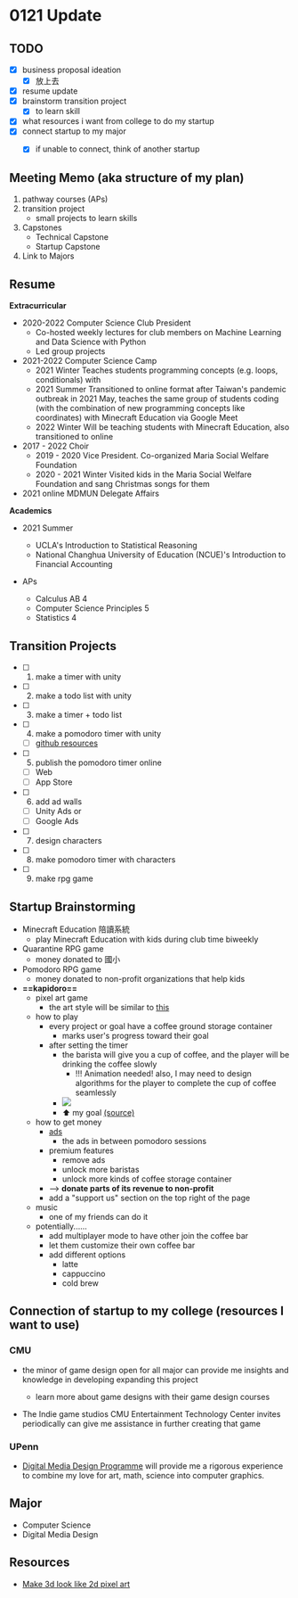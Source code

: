# 0121 Update

## TODO
- [x] business proposal ideation
	- [x] 放上去
- [x] resume update
- [x] brainstorm transition project
	- [x] to learn skill
- [x] what resources i want from college to do my startup
- [x] connect startup to my major
	- [x] if unable to connect, think of another startup



## Meeting Memo (aka structure of my plan)

1. pathway courses (APs)
2. transition project
	- small projects to learn skills
3. Capstones
	- Technical Capstone
	- Startup Capstone
4. Link to Majors
    
## Resume

**Extracurricular**
- 2020-2022 Computer Science Club President 
	- Co-hosted weekly lectures for club members on Machine Learning and Data Science with Python
	- Led group projects
- 2021-2022 Computer Science Camp
	-  2021 Winter Teaches students programming concepts (e.g. loops, conditionals) with 
	-  2021 Summer Transitioned to online format after Taiwan's pandemic outbreak in 2021 May, teaches the same group of students coding (with the combination of new programming concepts like coordinates) with Minecraft Education via Google Meet
	-  2022 Winter Will be teaching students with Minecraft Education, also transitioned to online 
- 2017 - 2022 Choir
	- 2019 - 2020 Vice President. Co-organized Maria Social Welfare Foundation
	- 2020 - 2021 Winter Visited kids in the Maria Social Welfare Foundation and sang Christmas songs for them
- 2021 online MDMUN Delegate Affairs

**Academics**
- 2021 Summer
	- UCLA's Introduction to Statistical Reasoning
	- National Changhua University of Education (NCUE)'s Introduction to Financial Accounting 

- APs
	- Calculus AB 4
	- Computer Science Principles 5
	- Statistics 4

## Transition Projects
- [ ] 1. make a timer with unity
- [ ] 2. make a todo list with unity
- [ ] 3. make a timer + todo list
- [ ] 4. make a pomodoro timer with unity 
	- [ ] [github resources](https://github.com/search?q=unity+pomodoro)
- [ ] 5. publish the pomodoro timer online
	- [ ] Web
	- [ ] App Store
- [ ] 6. add ad walls
	- [ ] Unity Ads or
	- [ ] Google Ads
- [ ] 7. design characters
- [ ] 8. make pomodoro timer with characters
- [ ] 9. make rpg game

## Startup Brainstorming
- Minecraft Education 陪讀系統
	- play Minecraft Education with kids during club time biweekly
- Quarantine RPG game
	- money donated to 國小
- Pomodoro RPG game
	- money donated to non-profit organizations that help kids
- **==kapidoro==**
	- pixel art game
	    - the art style will be similar to [this](https://www.artstation.com/artwork/oQO1L)
	- how to play
        - every project or goal have a coffee ground storage container
            - marks user's progress toward their goal 
	    - after setting the timer
	        - the barista will give you a cup of coffee, and the player will be drinking the coffee slowly
	            - !!! Animation needed! also, I may need to design algorithms for the player to complete the cup of coffee seamlessly
            - ![](https://mir-s3-cdn-cf.behance.net/project_modules/max_1200/cca1e136569841.5720ffd3c7679.gif)
            - ⬆ my goal [(source)](https://www.behance.net/gallery/36569841/Coffee-in-rain-gif-animation)
	- how to get money
	    - [ads](https://www.quicksprout.com/how-to-add-adsense-to-your-website/)
            - the ads in between pomodoro sessions
	    - premium features
            - remove ads
            - unlock more baristas
            - unlock more kinds of coffee storage container 
	    - --> **donate parts of its revenue to non-profit**
	    - add a "support us" section on the top right of the page
    - music
        - one of my friends can do it
    - potentially......
        - add multiplayer mode to have other join the coffee bar
        - let them customize their own coffee bar
        - add different options
            - latte
            - cappuccino
            - cold brew
## Connection of startup to my college (resources I want to use)
### CMU
- the minor of game design open for all major can provide me insights and knowledge in developing expanding this project
    - learn more about game designs with their game design courses 

- The Indie game studios CMU Entertainment Technology Center invites periodically can give me assistance in further creating that game

### UPenn
- [Digital Media Design Programme](http://cg.cis.upenn.edu/dmd.html) will provide me a rigorous experience to combine my love for art, math, science into computer graphics.

## Major
- Computer Science
- Digital Media Design

## Resources
- [Make 3d look like 2d pixel art](https://www.reddit.com/r/gamedev/comments/nc8ubr/how_can_i_make_3d_look_like_2d_pixel_art_in_unity/)